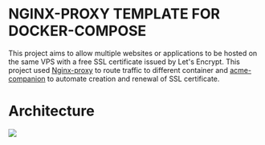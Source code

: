 # NGINX-PROXY TEMPLATE FOR DOCKER-COMPOSE 

This project aims to allow multiple websites or applications to be hosted on the same VPS with a free SSL certificate issued by Let's Encrypt.
This project used [Nginx-proxy](https://github.com/nginx-proxy/nginx-proxy) to route traffic to different container and [acme-companion](https://github.com/nginx-proxy/acme-companion) to automate creation and renewal of SSL certificate.

# Architecture
![](.webproxy.jpg)






